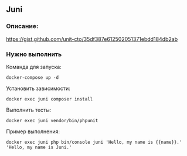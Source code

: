 ## Juni 

### Описание:
https://gist.github.com/unit-cto/35df387e612502051371ebdd184db2ab

### Нужно выполнить

Команда для запуска:

`docker-compose up -d`

Установить зависимости:

`docker exec juni composer install`

Выполнить тесты:

`docker exec juni vendor/bin/phpunit`

Пример выполнения:

`docker exec juni php bin/console juni 'Hello, my name is {{name}}.' 'Hello, my name is Juni.'`
